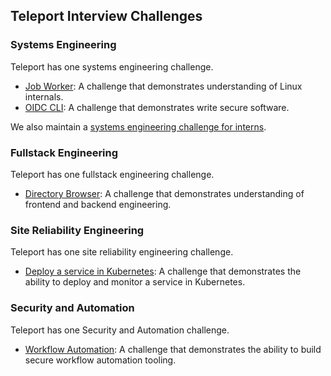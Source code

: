 ## Teleport Interview Challenges

### Systems Engineering

Teleport has one systems engineering challenge.

* [Job Worker](systems/challenge-1.md): A challenge that demonstrates
  understanding of Linux internals.
* [OIDC CLI](systems/challenge-2.md): A challenge that demonstrates write
  secure software.

We also maintain a [systems engineering challenge for interns](systems-intern/challenge.md).

### Fullstack Engineering

Teleport has one fullstack engineering challenge.

* [Directory Browser](fullstack/challenge.md): A challenge that demonstrates
  understanding of frontend and backend engineering.

### Site Reliability Engineering

Teleport has one site reliability engineering challenge.

* [Deploy a service in Kubernetes](sre/challenge.md): A challenge that
  demonstrates the ability to deploy and monitor a service in Kubernetes.

### Security and Automation

Teleport has one Security and Automation challenge.

* [Workflow Automation](security-automation/challenge.md): A challenge that
demonstrates the ability to build secure workflow automation tooling.
